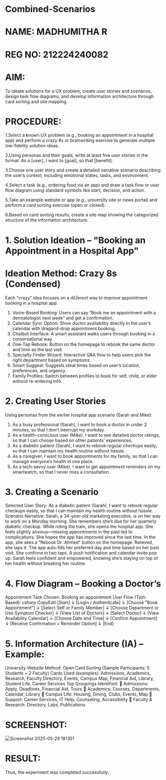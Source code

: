 # Combined-Scenarios
# NAME: MADHUMITHA R
# REG NO: 212224240082
# AIM:
To ideate solutions for a UX problem, create user stories and scenarios, design task flow diagrams, and
develop information architecture through card sorting and site mapping.

# PROCEDURE:
1.Select a known UX problem (e.g., booking an appointment in a hospital app) and perform a crazy 8s or
brainwriting exercise to generate multiple low-fidelity solution ideas.

2.Using personas and their goals, write at least five user stories in the format: As a [user], I want to [goal], so
that [benefit].

3.Choose one user story and create a detailed narrative scenario describing the user’s context, including
emotional states, tasks, and environment.

4.Select a task (e.g., ordering food via an app) and draw a task flow or user flow diagram using standard
symbols like start, decision, and action.

5.Take an example website or app (e.g., university site or news portal) and perform a card sorting exercise
(open or closed).

6.Based on card sorting results, create a site map showing the categorized structure of the information
architecture.

 # 1. Solution Ideation – "Booking an Appointment in a Hospital App"
# Ideation Method: Crazy 8s (Condensed)
Each "crazy" idea focuses on a diƯerent way to improve appointment
booking in a hospital app.
 1. Voice-Based Booking:
Users can say “Book me an appointment with a dermatologist
next week” and get a confirmation.
 2. Calendar Sync Option:
Show doctor availability directly in the user’s calendar with dragand-drop appointment booking.
 3. Chatbot Interface:
A smart assistant walks users through booking in a
conversational way.
 4. One-Tap Rebook:
Button on the homepage to rebook the same doctor and time as
the last visit.
 5. Specialty Finder Wizard:
Interactive Q&A flow to help users pick the right department
based on symptoms.
 6. Smart Suggest:
Suggests ideal times based on user’s location, preferences, and
urgency.
 7. Family Profiles:
Switch between profiles to book for self, child, or elder without
re-entering info. 

# 2. Creating User Stories
Using personas from the earlier hospital app scenario (Sarah and
Mike):
1. As a busy professional (Sarah), I want to book a doctor in under 2
minutes, so that I don’t interrupt my workday.
2. As a health-conscious user (Mike), I want to see detailed doctor
ratings, so that I can choose based on other patients’
experiences.
3. As a diabetic patient (Sarah), I want to rebook regular checkups
easily, so that I can maintain my health routine without hassle.
4. As a caregiver, I want to book appointments for my family, so
that I can manage everyone’s health in one place.
5. As a tech-savvy user (Mike), I want to get appointment reminders
on my smartwatch, so that I never miss a consultation. 

# 3. Creating a Scenario
Selected User Story:
As a diabetic patient (Sarah), I want to rebook regular checkups easily,
so that I can maintain my health routine without hassle.
Scenario Narrative:
Sarah, a 34-year-old marketing executive, is on her way to work on a
Monday morning. She remembers she’s due for her quarterly diabetic
checkup. While riding the train, she opens the hospital app. She feels
slightly anxious—missing appointments in the past led to
complications. She hopes the app has improved since the last time.
In the app, she sees a “Rebook Dr. Ahmed” button on the homepage.
Relieved, she taps it. The app auto-fills her preferred day and time
based on her past visit. She confirms in two taps. A push notification
and calendar invite pop up. Sarah feels confident and empowered,
knowing she’s staying on top of her health without breaking her
routine.

# 4. Flow Diagram – Booking a Doctor’s
Appointment
Task Chosen: Booking an appointment
User Flow (Text-Based):
csharp
CopyEdit
[Start]
 ↓
[Login / Authenticate]
 ↓
[Choose "Book Appointment"]
 ↓
[Select Self or Family Member]
 ↓
[Choose Department or Use Symptom Checker]
 ↓ 
[View List of Doctors]
 ↓
[Select Doctor]
 ↓
[View Availability Calendar]
 ↓
[Choose Date and Time]
 ↓
[Confirm Appointment]
 ↓
[Receive Confirmation + Reminder Option]
 ↓
[End] 

# 5. Information Architecture (IA) – Example:
University Website
Method: Open Card Sorting (Sample Participants: 5 Students + 2
Faculty)
Cards Used (examples): Admissions, Academics, Research, Faculty
Directory, Events, Campus Map, Financial Aid, Library, Student Life,
Career Services
Top Groupings Identified:
 Admissions: Apply, Deadlines, Financial Aid, Tours
 Academics: Courses, Departments, Calendar, Library
 Campus Life: Housing, Dining, Clubs, Events, Map
 Support: Career Services, IT Help, Counseling, Accessibility
 Faculty & Research: Directory, Labs, Publications

# SCREENSHOT:

![Screenshot 2025-05-29 181351](https://github.com/user-attachments/assets/5ef6b721-a849-4f7d-9ee8-15bbc8c9d4f8)

# RESULT:
Thus, the experiment was completed successfully.



